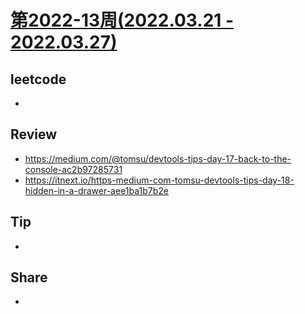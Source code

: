 # [第2022-13周(2022.03.21 - 2022.03.27)](https://github.com/vjudge/ARTS/blob/master/2022/2022-13.md)

## leetcode
*


## Review
* https://medium.com/@tomsu/devtools-tips-day-17-back-to-the-console-ac2b97285731
* https://itnext.io/https-medium-com-tomsu-devtools-tips-day-18-hidden-in-a-drawer-aee1ba1b7b2e


## Tip
*


## Share
*
